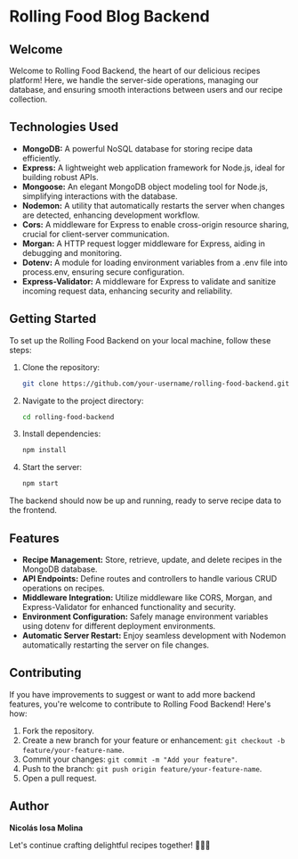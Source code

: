 # Rolling Food Blog Backend

## Welcome

Welcome to Rolling Food Backend, the heart of our delicious recipes platform! Here, we handle the server-side operations, managing our database, and ensuring smooth interactions between users and our recipe collection.

## Technologies Used

- **MongoDB:** A powerful NoSQL database for storing recipe data efficiently.
- **Express:** A lightweight web application framework for Node.js, ideal for building robust APIs.
- **Mongoose:** An elegant MongoDB object modeling tool for Node.js, simplifying interactions with the database.
- **Nodemon:** A utility that automatically restarts the server when changes are detected, enhancing development workflow.
- **Cors:** A middleware for Express to enable cross-origin resource sharing, crucial for client-server communication.
- **Morgan:** A HTTP request logger middleware for Express, aiding in debugging and monitoring.
- **Dotenv:** A module for loading environment variables from a .env file into process.env, ensuring secure configuration.
- **Express-Validator:** A middleware for Express to validate and sanitize incoming request data, enhancing security and reliability.

## Getting Started

To set up the Rolling Food Backend on your local machine, follow these steps:

1. Clone the repository:
   ```bash
   git clone https://github.com/your-username/rolling-food-backend.git
   
2. Navigate to the project directory:
   ```bash
   cd rolling-food-backend
   
3. Install dependencies:
   ```bash
   npm install
   
4. Start the server:
   ```bash
   npm start

   
The backend should now be up and running, ready to serve recipe data to the frontend.

## Features

- **Recipe Management:** Store, retrieve, update, and delete recipes in the MongoDB database.
- **API Endpoints:** Define routes and controllers to handle various CRUD operations on recipes.
- **Middleware Integration:** Utilize middleware like CORS, Morgan, and Express-Validator for enhanced functionality and security.
- **Environment Configuration:** Safely manage environment variables using dotenv for different deployment environments.
- **Automatic Server Restart:** Enjoy seamless development with Nodemon automatically restarting the server on file changes.

## Contributing

If you have improvements to suggest or want to add more backend features, you're welcome to contribute to Rolling Food Backend! Here's how:

1. Fork the repository.
2. Create a new branch for your feature or enhancement: `git checkout -b feature/your-feature-name`.
3. Commit your changes: `git commit -m "Add your feature"`.
4. Push to the branch: `git push origin feature/your-feature-name`.
5. Open a pull request.

## Author

**Nicolás Iosa Molina**

Let's continue crafting delightful recipes together! 🍲🔥🚀
